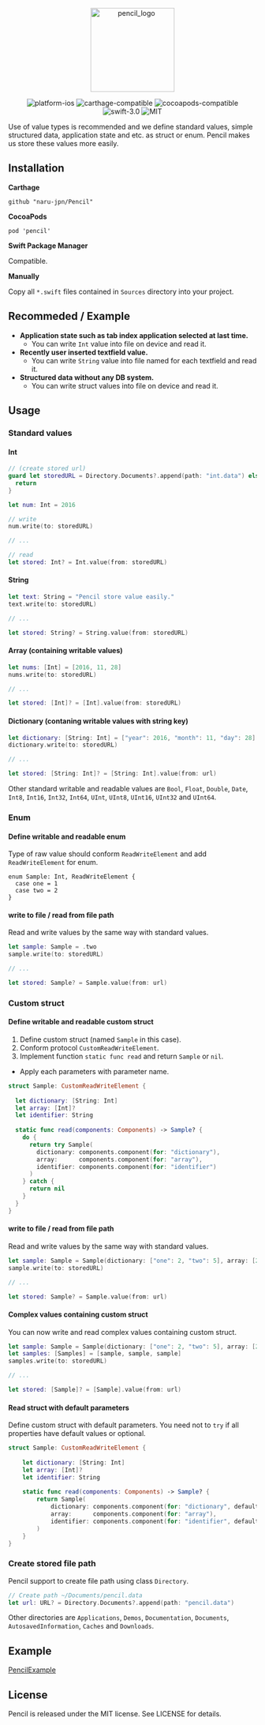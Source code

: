 <!--# Pencil-->

<p align="center"><img src="./pencil.png" width="170" alt="pencil_logo" /></p>

<p align="center"><img src="https://img.shields.io/badge/Platform-iOS-blue.svg" alt="platform-ios" /> <img src="https://img.shields.io/badge/Carthage-compatible-brightgreen.svg" alt="carthage-compatible" /> <img src="https://img.shields.io/badge/Pod-0.0.7-blue.svg" alt="cocoapods-compatible" /> <img src="https://img.shields.io/badge/Swift-3.0-orange.svg" alt="swift-3.0" /> <img src="https://img.shields.io/badge/License-MIT-lightgrey.svg" alt="MIT" /></p>

<!--
<p align="center">Write any value to file.</p>

<p align="center"><img src="./pencil.png" width="150" alt="pencil_logo" /></p>

<p align="center"><img src="https://img.shields.io/badge/Platform-iOS-blue.svg" alt="platform-ios" /> <img src="https://img.shields.io/badge/Carthage-compatible-brightgreen.svg" alt="carthage-compatible" /> <img src="https://img.shields.io/badge/Pod-0.0.7-blue.svg" alt="cocoapods-compatible" /> <img src="https://img.shields.io/badge/Swift-3.0-orange.svg" alt="swift-3.0" /> <img src="https://img.shields.io/badge/License-MIT-lightgrey.svg" alt="MIT" /></p>
-->

Use of value types is recommended and we define standard values, simple structured data, application state and etc. as struct or enum. 
Pencil makes us store these values more easily.

## Installation

__Carthage__

```
github "naru-jpn/Pencil"
```

__CocoaPods__

```
pod 'pencil'
```

__Swift Package Manager__

Compatible.

__Manually__

Copy all `*.swift` files contained in `Sources` directory into your project. 

## Recommeded / Example
- __Application state such as tab index application selected at last time.__
  - You can write `Int` value into file on device and read it.
- __Recently user inserted textfield value.__
  - You can write `String` value into file named for each textfield and read it.
- __Structured data without any DB system.__
  - You can write struct values into file on device and read it.

## Usage

### Standard values

#### Int

```swift
// (create stored url)
guard let storedURL = Directory.Documents?.append(path: "int.data") else {
  return
}

let num: Int = 2016

// write
num.write(to: storedURL)

// ...

// read
let stored: Int? = Int.value(from: storedURL)
```

#### String

```swift
let text: String = "Pencil store value easily."
text.write(to: storedURL)

// ...

let stored: String? = String.value(from: storedURL)
```

#### Array (containing writable values)

```swift
let nums: [Int] = [2016, 11, 28]
nums.write(to: storedURL)

// ...

let stored: [Int]? = [Int].value(from: storedURL)
```

#### Dictionary (contaning writable values with string key)

```swift
let dictionary: [String: Int] = ["year": 2016, "month": 11, "day": 28]
dictionary.write(to: storedURL)

// ...

let stored: [String: Int]? = [String: Int].value(from: url)
```

Other standard writable and readable values are `Bool`, `Float`, `Double`, `Date`, `Int8`, `Int16`, `Int32`, `Int64`, `UInt`, `UInt8`, `UInt16`, `UInt32` and `UInt64`.

### Enum

#### Define writable and readable enum

Type of raw value should conform `ReadWriteElement` and add `ReadWriteElement` for enum.

```
enum Sample: Int, ReadWriteElement {
  case one = 1
  case two = 2
}
```

#### write to file / read from file path

Read and write values by the same way with standard values.

```swift
let sample: Sample = .two
sample.write(to: storedURL)

// ...

let stored: Sample? = Sample.value(from: url)
```

### Custom struct

#### Define writable and readable custom struct

1. Define custom struct (named `Sample` in this case).
1. Conform protocol `CustomReadWriteElement`.
1. Implement function `static func read` and return `Sample` or `nil`.
  - Apply each parameters with parameter name.

```swift
struct Sample: CustomReadWriteElement {
    
  let dictionary: [String: Int]
  let array: [Int]?
  let identifier: String
    
  static func read(components: Components) -> Sample? {
    do {
      return try Sample(
        dictionary: components.component(for: "dictionary"),
        array:      components.component(for: "array"),
        identifier: components.component(for: "identifier")
      )
    } catch {
      return nil
    }
  }
}
```

#### write to file / read from file path

Read and write values by the same way with standard values.

```swift
let sample: Sample = Sample(dictionary: ["one": 2, "two": 5], array: [2, 3], identifier: "abc123")
sample.write(to: storedURL)

// ...

let stored: Sample? = Sample.value(from: url)
```

#### Complex values containing custom struct

You can now write and read complex values containing custom struct.

```swift
let sample: Sample = Sample(dictionary: ["one": 2, "two": 5], array: [2, 3], identifier: "abc123")
let samples: [Samples] = [sample, sample, sample]
samples.write(to: storedURL)

// ...

let stored: [Sample]? = [Sample].value(from: url)
```

#### Read struct with default parameters

Define custom struct with default parameters. You need not to `try` if all properties have default values or optional.

```swift
struct Sample: CustomReadWriteElement {
    
    let dictionary: [String: Int]
    let array: [Int]?
    let identifier: String
    
    static func read(components: Components) -> Sample? {      
        return Sample(
            dictionary: components.component(for: "dictionary", defaultValue: ["default": 100]),
            array:      components.component(for: "array"),
            identifier: components.component(for: "identifier", defaultValue: "default")
        )
    }
}
```

### Create stored file path

Pencil support to create file path using class `Directory`.

```swift
// Create path ~/Documents/pencil.data
let url: URL? = Directory.Documents?.append(path: "pencil.data")
```

Other directories are `Applications`, `Demos`, `Documentation`, `Documents`, `AutosavedInformation`, `Caches` and `Downloads`.

## Example

[PencilExample](https://github.com/naru-jpn/pencil/tree/master/Example)

## License

Pencil is released under the MIT license. See LICENSE for details.
